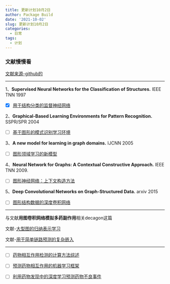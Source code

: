 ```yaml
---
title: 更新计划10月2日
author: Package Build
date: '2021-10-02'
slug: 更新计划10月2日
categories:
  - 日常
tags:
  - 计划
---
```


### 文献慢慢看

[文献来源-github的](https://github.com/thunlp/GNNPapers)

------

1、**Supervised Neural Networks for the Classification of Structures.** IEEE TNN 1997

-   [x] [用于结构分类的监督神经网络](https://sci-hub.se/https://ieeexplore.ieee.org/abstract/document/572108)

2、**Graphical-Based Learning Environments for Pattern Recognition.** SSPR/SPR 2004

-   [ ] [基于图形的模式识别学习环境](https://link.springer.com/content/pdf/10.1007%2F978-3-540-27868-9_4.pdf)

3、**A new model for learning in graph domains.** IJCNN 2005

-   [ ] [图形领域学习的新模型](https://www.researchgate.net/profile/Franco-Scarselli/publication/4202380_A_new_model_for_earning_in_raph_domains/links/0c9605188cd580504f000000/A-new-model-for-earning-in-raph-domains.pdf)

4、**Neural Network for Graphs: A Contextual Constructive Approach.** IEEE TNN 2009.

-   [ ] [图形神经网络：上下文构造方法](https://sci-hub.se/https://ieeexplore.ieee.org/abstract/document/4773279)

5、**Deep Convolutional Networks on Graph-Structured Data.** arxiv 2015

-   [ ] [图形结构数据的深度卷积网络](https://arxiv.org/pdf/1506.05163.pdf)

------

与文献**用图卷积网络模拟多药副作用**相关decagon这篇

文献-[大型图的归纳表示学习](https://arxiv.org/pdf/1706.02216v2.pdf)

文献-[用于简单链路预测的复杂嵌入](https://arxiv.org/pdf/1606.06357.pdf)



------

-   [ ] [药物相互作用检测的计算方法综述](https://sci-hub.se/downloads/2021-06-15/1a/qiu2021.pdf?rand=615c25ee7e50b?download=true)

-   [ ] [预测药物相互作用的机器学习框架](https://www.nature.com/articles/s41598-021-97193-8.pdf)

-   [ ] [利用药物发现中的深度学习预测药物不良事件](https://sci-hub.se/https://doi.org/10.1093/bib/bbaa040)


